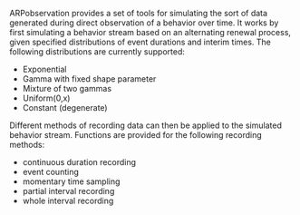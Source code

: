 ARPobservation provides a set of tools for simulating the sort of data generated during direct observation of a behavior over time. It works by first simulating a behavior stream based on an alternating renewal process, given specified distributions of event durations and interim times. The following distributions are currently supported:

* Exponential
* Gamma with fixed shape parameter
* Mixture of two gammas
* Uniform(0,x)
* Constant (degenerate)

Different methods of recording data can then be applied to the simulated behavior stream. Functions are provided for the following recording methods: 

* continuous duration recording 
* event counting
* momentary time sampling
* partial interval recording
* whole interval recording

